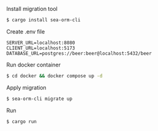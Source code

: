 Install migration tool
```bash
$ cargo install sea-orm-cli
```

Create .env file
```dotenv
SERVER_URL=localhost:8080
CLIENT_URL=localhost:5173
DATABASE_URL=postgres://beer:beer@localhost:5432/beer
```

Run docker container
```bash
$ cd docker && docker compose up -d
```

Apply migration
```bash
$ sea-orm-cli migrate up
```

Run
```bash
$ cargo run
```